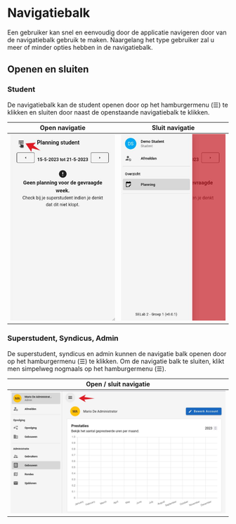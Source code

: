 # Navigatiebalk
Een gebruiker kan snel en eenvoudig door de applicatie navigeren door van de navigatiebalk gebruik te maken.
Naargelang het type gebruiker zal u meer of minder opties hebben in de navigatiebalk.

## Openen en sluiten
### Student
De navigatiebalk kan de student openen door op het hamburgermenu (☰) te klikken en sluiten door naast de
openstaande navigatiebalk te klikken.

|          Open navigatie          |          Sluit navigatie          |
|:--------------------------------:|:---------------------------------:|
| ![](assets/student_open_nav.jpg) | ![](assets/student_close_nav.jpg) |

### Superstudent, Syndicus, Admin
De superstudent, syndicus en admin kunnen de navigatie balk openen door op het hamburgermenu (☰) te klikken.
Om de navigatie balk te sluiten, klikt men simpelweg nogmaals op het hamburgermenu (☰).

|        Open / sluit navigatie        |
|:------------------------------------:|
| ![](assets/nav_other_open_close.jpg) |
